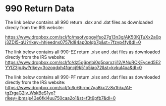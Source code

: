 # 990 Return Data
The link below contains all 990 return .xlsx and .dat files as downloaded direcly from the IRS website:

https://www.dropbox.com/scl/fo/msofvopgylfso27g13n3g/AK50KjTuXx2a0pj3ZDI5-qU?rlkey=hhjeednx0757ld84ap0plqb7p&st=7fzvp4fy&dl=0

The link below contains all 990-EZ return .xlsx and .dat files as downloaded directly from the IRS website:
https://www.dropbox.com/scl/fo/dz5g6pnbi0g5parxzjj12/ANuRCKEyced5E2YYIZ3jp4w?rlkey=3ozoqdxh41qncj9k51o5iao72&st=kvkul4xa&dl=0

The link below contains all 990-PF return .xlsx and .dat files as downloaded directly from the IRS website:
https://www.dropbox.com/scl/fo/kr6hrmc7qa8kc2z8x1hku/AI-tgZrgaG2iv_WskBeS1yo?rlkey=ibmsjs43e6fkl4uu750caa2o1&st=f3t6pfb7&dl=0
